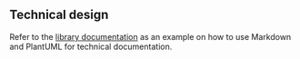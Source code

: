 ## Technical design

Refer to the [library documentation](library-documentation.md) as an example on how to use Markdown and PlantUML for technical documentation.
